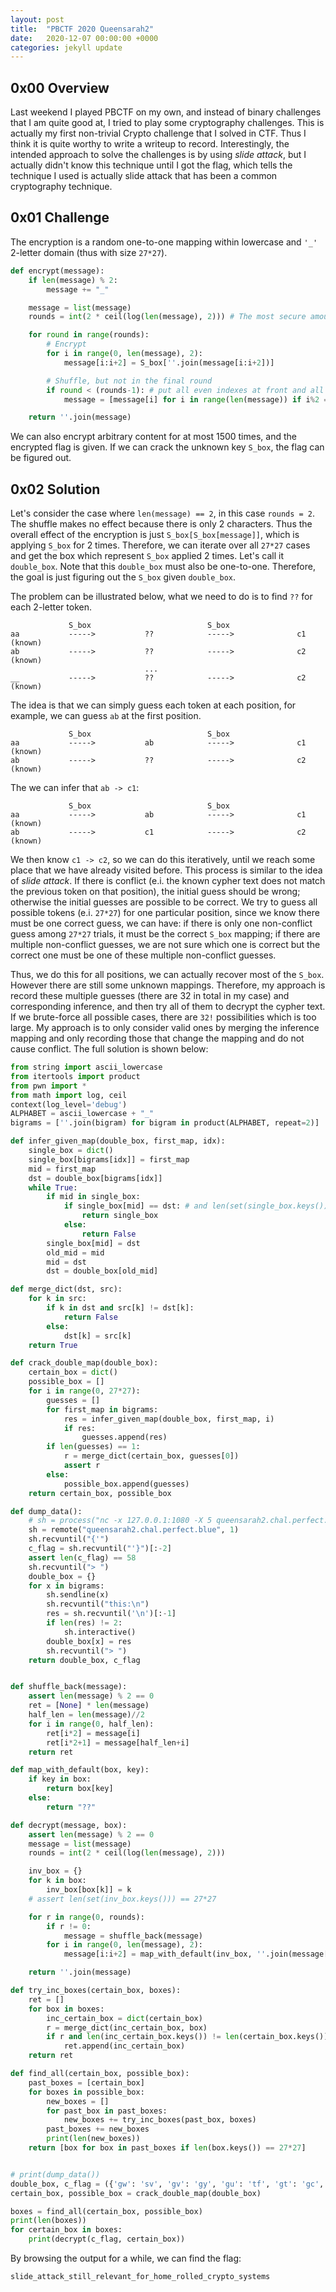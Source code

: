 ```yaml
---
layout: post
title:  "PBCTF 2020 Queensarah2"
date:   2020-12-07 00:00:00 +0000
categories: jekyll update
---
```


## 0x00 Overview

Last weekend I played PBCTF on my own, and instead of binary challenges that I am quite good at, I tried to play some cryptography challenges. This is actually my first non-trivial Crypto challenge that I solved in CTF. Thus I think it is quite worthy to write a writeup to record. Interestingly, the intended approach to solve the challenges is by using *slide attack*, but I actually didn't know this technique until I got the flag, which tells the technique I used is actually slide attack that has been a common cryptography technique.

## 0x01 Challenge

The encryption is a random one-to-one mapping within lowercase and `'_'` 2-letter domain (thus with size `27*27`). 

```python
def encrypt(message):
    if len(message) % 2:
        message += "_"

    message = list(message)
    rounds = int(2 * ceil(log(len(message), 2))) # The most secure amount of rounds

    for round in range(rounds):
        # Encrypt
        for i in range(0, len(message), 2):
            message[i:i+2] = S_box[''.join(message[i:i+2])]

        # Shuffle, but not in the final round
        if round < (rounds-1): # put all even indexes at front and all odd ones at end
            message = [message[i] for i in range(len(message)) if i%2 == 0] + [message[i] for i in range(len(message)) if i%2 == 1]

    return ''.join(message)
```

We can also encrypt arbitrary content for at most 1500 times, and the encrypted flag is given. If we can crack the unknown key `S_box`, the flag can be figured out.

## 0x02 Solution

Let's consider the case where `len(message) == 2`, in this case `rounds = 2`. The shuffle makes no effect because there is only 2 characters. Thus the overall effect of the encryption is just `S_box[S_box[message]]`, which is applying `S_box` for 2 times. Therefore, we can iterate over all `27*27` cases and get the box which represent `S_box` applied 2 times. Let's call it `double_box`. Note that this `double_box` must also be one-to-one. Therefore, the goal is just figuring out the `S_box` given `double_box`.

The problem can be illustrated below, what we need to do is to find `??` for each 2-letter token.

```
             S_box                          S_box
aa           ----->           ??            ----->              c1 (known)
ab           ----->           ??            ----->              c2 (known)
                              ...
__           ----->           ??            ----->              c2 (known)
```

The idea is that we can simply guess each token at each position, for example, we can guess `ab` at the first position.

```
             S_box                          S_box
aa           ----->           ab            ----->              c1 (known)
ab           ----->           ??            ----->              c2 (known)
```

The we can infer that `ab -> c1`:

```
             S_box                          S_box
aa           ----->           ab            ----->              c1 (known)
ab           ----->           c1            ----->              c2 (known)
```

We then know `c1 -> c2`, so we can do this iteratively, until we reach some place that we have already visited before. This process is similar to the idea of *slide attack*. If there is conflict (e.i. the known cypher text does not match the previous token on that position), the initial guess should be wrong; otherwise the initial guesses are possible to be correct. We try to guess all possible tokens (e.i. `27*27`) for one particular position, since we know there must be one correct guess, we can have: if there is only one non-conflict guess among `27*27` trials, it must be the correct `S_box` mapping; if there are multiple non-conflict guesses, we are not sure which one is correct but the correct one must be one of these multiple non-conflict guesses.

Thus, we do this for all positions, we can actually recover most of the `S_box`. However there are still some unknown mappings. Therefore, my approach is record these multiple guesses (there are 32 in total in my case) and corresponding inference, and then try all of them to decrypt the cypher text. If we brute-force all possible cases, there are `32!` possibilities which is too large. My approach is to only consider valid ones by merging the inference mapping and only recording those that change the mapping and do not cause conflict. The full solution is shown below:

```python
from string import ascii_lowercase
from itertools import product
from pwn import *
from math import log, ceil
context(log_level='debug')
ALPHABET = ascii_lowercase + "_"
bigrams = [''.join(bigram) for bigram in product(ALPHABET, repeat=2)]

def infer_given_map(double_box, first_map, idx):
	single_box = dict()
	single_box[bigrams[idx]] = first_map
	mid = first_map
	dst = double_box[bigrams[idx]]
	while True:
		if mid in single_box:
			if single_box[mid] == dst: # and len(set(single_box.keys())) == 27*27:
				return single_box
			else:
				return False
		single_box[mid] = dst
		old_mid = mid
		mid = dst
		dst = double_box[old_mid]

def merge_dict(dst, src):
	for k in src:
		if k in dst and src[k] != dst[k]:
			return False
		else:
			dst[k] = src[k]
	return True

def crack_double_map(double_box):
	certain_box = dict()
	possible_box = []
	for i in range(0, 27*27):
		guesses = []
		for first_map in bigrams:
			res = infer_given_map(double_box, first_map, i)
			if res:
				guesses.append(res)
		if len(guesses) == 1:
			r = merge_dict(certain_box, guesses[0])
			assert r
		else:
			possible_box.append(guesses)
	return certain_box, possible_box

def dump_data():
	# sh = process("nc -x 127.0.0.1:1080 -X 5 queensarah2.chal.perfect.blue 1".split(' '))
	sh = remote("queensarah2.chal.perfect.blue", 1)
	sh.recvuntil("{'")
	c_flag = sh.recvuntil("'}")[:-2]
	assert len(c_flag) == 58
	sh.recvuntil("> ")
	double_box = {}
	for x in bigrams:
		sh.sendline(x)
		sh.recvuntil("this:\n")
		res = sh.recvuntil('\n')[:-1]
		if len(res) != 2:
			sh.interactive()
		double_box[x] = res
		sh.recvuntil("> ")
	return double_box, c_flag


def shuffle_back(message):
	assert len(message) % 2 == 0
	ret = [None] * len(message)
	half_len = len(message)//2
	for i in range(0, half_len):
		ret[i*2] = message[i]
		ret[i*2+1] = message[half_len+i]
	return ret

def map_with_default(box, key):
	if key in box:
		return box[key]
	else:
		return "??"

def decrypt(message, box):
	assert len(message) % 2 == 0
	message = list(message)
	rounds = int(2 * ceil(log(len(message), 2)))

	inv_box = {}
	for k in box:
		inv_box[box[k]] = k
	# assert len(set(inv_box.keys())) == 27*27

	for r in range(0, rounds):
		if r != 0:
			message = shuffle_back(message)
		for i in range(0, len(message), 2):
			message[i:i+2] = map_with_default(inv_box, ''.join(message[i:i+2]))

	return ''.join(message)

def try_inc_boxes(certain_box, boxes):
	ret = []
	for box in boxes:
		inc_certain_box = dict(certain_box)
		r = merge_dict(inc_certain_box, box)
		if r and len(inc_certain_box.keys()) != len(certain_box.keys()):
			ret.append(inc_certain_box)
	return ret

def find_all(certain_box, possible_box):
	past_boxes = [certain_box]
	for boxes in possible_box:
		new_boxes = []
		for past_box in past_boxes:
			new_boxes += try_inc_boxes(past_box, boxes)
		past_boxes += new_boxes
		print(len(new_boxes))
	return [box for box in past_boxes if len(box.keys()) == 27*27]


# print(dump_data())
double_box, c_flag = ({'gw': 'sv', 'gv': 'gy', 'gu': 'tf', 'gt': 'gc', 'gs': 'nr', 'gr': 'wq', 'gq': 'mq', 'gp': 'qe', 'gz': '_k', 'gy': 'cf', 'gx': 'at', 'gg': 'cn', 'gf': 'og', 'ge': 'vj', 'gd': 'md', 'gc': 'fa', 'gb': 'uj', 'ga': 'ds', 'go': 'fe', 'gn': 'xk', 'gm': 'bz', 'gl': 'wg', 'gk': 'cx', 'gj': 'c_', 'gi': 'fw', 'gh': 'aw', 'tz': 'to', 'tx': 'da', 'ty': 'xj', 'g_': 'bs', 'tw': 'tt', 'tt': 'en', 'tu': 'fr', 'tr': 'pu', 'rf': 'gb', 'tp': 'lw', 'tq': 'lb', 'tn': 'iw', 'to': 'bd', 'tl': 'io', 'tm': 'jr', 'tj': 'nt', 'tk': 'fh', 'th': 'ce', 'ti': 'ab', 'tf': 'eg', 'tg': 'qh', 'td': 'ba', 'te': 'mc', 'tb': 'wi', 'tc': 'wk', 'ta': 'zt', 'vu': 'zm', 'zl': 'ou', 'zm': 'im', 'zn': 'fz', 'zo': 'qt', 'zh': 'cz', 'zi': 'xl', 'zj': 'zi', 'zk': 'hu', 'zd': 'lv', 'ze': '_c', 'zf': 'xy', 'zg': 'dz', 'za': 'ka', 'zb': 'pd', 'zc': 'rw', 'zx': 'vi', 'zy': 'tw', 'zz': 'bi', 'zt': 'ac', 'zu': 'jl', 'zv': 'ec', 'zw': 'ub', 'zp': 'hh', 'zq': 'wf', 'zr': 'rg', 'zs': 'de', 't_': 'bg', 'z_': 'sa', 'o_': 'jm', 'tv': 'jp', 'wl': 'zu', 'va': 'mn', 'ts': 'om', 'vc': 'pl', 'wk': 'b_', 'vh': 'oz', 'wj': 'kl', 'vi': 'ii', 'vj': 'j_', 'vk': 'bj', 'vl': 'mi', 'vm': 'bw', 'wi': 'vl', 'vn': 'zf', 'm_': 'yc', 'vo': 'ew', 'me': 'tj', 'md': 'qn', 'mg': 'ho', 'mf': '_p', 'ma': 'kh', 'mc': 'qa', 'mb': 'kf', 'mm': 'ix', 'ml': 'zz', 'mo': 'ij', 'mn': 'ye', 'mi': 'ap', 'mh': 'xb', 'mk': 'oo', 'mj': 'be', 'mu': 'ms', 'mt': 'yl', 'mw': 'pq', 'mv': 'es', 'mq': 'xr', 'mp': 'dr', 'ms': 'px', 'mr': 'lk', 'vt': 'mk', 'my': 'xp', 'mx': 'vu', 'mz': 'bu', 'vv': 'xz', 'vw': 'gj', 'vx': 'sb', 'vz': 'jv', 'fp': 'bn', 'fq': 'vh', 'fr': 'fq', 'fs': 'pm', 'ft': 'je', 'fu': 'hn', 'fv': 'le', 'fw': 'vr', 'fx': 'ut', 'fy': 'ma', 'fz': 'za', 'fa': 'fg', 'fb': 'uv', 'fc': 'bh', 'fd': 'k_', 'fe': 'jc', 'ff': 'oe', 'fg': 'is', 'fh': 'ic', 'fi': '_i', 'fj': 'ag', 'fk': 'dd', 'fl': 'gx', 'fm': 'oj', 'fn': 'li', 'fo': 'mt', 'sz': '_g', 'sy': 'dy', 'ot': 'ls', 'ss': 'nq', 'sr': 'kz', 'sq': 're', 'sp': 'zk', 'sw': 'xc', 'sv': 'nb', 'su': 'vv', 'f_': 'ok', 'sk': 'tg', 'sj': 'xt', 'si': 'd_', 'sh': 'jy', 'so': 'ck', 'sn': 'du', 'sm': 'ct', 'sl': 'ax', 'sc': 'oc', 'sb': 'ob', 'sa': 'ip', 'sg': 'eb', 'sf': 's_', 'se': 'iq', 'sd': 'pj', '__': 'yh', 'l_': 'ua', 'lf': 'jb', 'lg': 'cd', 'ld': 'ws', 'le': 'l_', 'lb': 'uh', 'lc': 'dk', '_y': 'bf', 'la': 'qr', 'ln': 'ez', 'lo': 'vy', 'll': 'ph', 'lm': 'si', 'lj': 'os', 'lk': 'qs', 'lh': 'ne', 'li': 'jq', 'lv': 'xu', 'lw': 'st', 'lt': 'ti', 'lu': 'qx', 'lr': 'qm', 'ls': 'kj', 'lp': 'xf', 'lq': 'vq', '_g': 'nh', '_f': 'eu', '_e': 'cg', '_d': 'sx', 'lz': 'an', '_b': 'au', 'lx': 'np', 'ly': 'ux', 'wq': 'wv', 'yh': 'ai', 'yk': 'ug', 'yj': 'qj', 'ym': 'co', 'yl': 'ay', 'yo': 'sj', 'yn': 'hs', 'ya': 'zh', 'yc': 'pr', 'yb': 'mr', 'ye': 'pc', 'yd': 'pn', 'yg': 'vm', 'yf': 'ad', 'yy': 'ro', 'yx': '_h', 'yz': 'mw', 'yq': 'lx', 'yp': 'xw', 'ys': 'i_', 'yr': 'ny', 'yu': 'hp', 'yt': 'mb', 'yw': 'xv', 'yv': 'dv', 'y_': 'kq', 'em': 'tu', 'el': 'vd', 'eo': 'ft', 'en': 'ga', 'ei': 'no', 'eh': 'ig', 'ek': '_y', 'ej': 'ie', 'ee': 'ej', 'ed': '_d', 'eg': 'um', 'ef': 'by', 'ea': 'bb', 'ec': 'te', 'eb': 'jf', 'ey': 'yw', 'ex': 'il', 'ez': 'jx', 'eu': 'jd', 'et': 'gt', 'ew': 'pp', 'ev': 'rv', 'eq': 'rr', 'ep': 'fs', 'es': 'yn', 'er': 'oa', 'rt': 'rc', 'ru': 'sn', 'rv': 'ff', 'rw': 'hl', 'rp': 'ek', 'rq': 'ei', 'rr': 'zd', 'rs': 'nf', 'rx': '_e', 'ry': 'qc', 'rz': 'of', 'rd': 'ha', 're': 'lt', 'e_': 'lz', 'rg': 'fy', 'ra': 'sr', 'rb': 'me', 'rc': 'lm', 'rl': 'jg', 'rm': 'cb', 'rn': 'gl', 'ro': 'ex', 'rh': 'hw', 'ri': 'ib', 'rj': 'km', 'rk': 'gn', '_t': 'fv', 'n_': 'ur', 'xj': 'oy', 'xk': 'xm', 'xh': 'tm', 'xi': 'q_', 'xn': 'ey', 'xo': 'ss', 'xl': 'bc', 'xm': 'yf', 'xb': 'ym', 'xc': 'pt', 'xa': 'az', 'xf': 'cs', 'xg': 'vs', 'xd': 'hm', 'xe': 'uu', 'xz': 'qq', 'xx': 'zo', 'xy': 'yu', 'xr': 'ps', 'xs': 'cw', 'xp': 'rh', 'xq': 'dl', 'xv': 'h_', 'xw': 'x_', 'xt': 'ol', 'xu': '_q', 'wy': 'ww', 'x_': 'th', 'wh': 'my', 'wx': 'tc', 'sx': 'ed', '_s': 'tb', 'u_': 'ov', 'st': 'df', 'k_': 'xe', 'kc': 'dg', 'kb': 'uk', 'ka': 'yx', 'kg': 'dw', 'kf': 'tr', 'ke': 'bt', 'kd': 'zy', 'kk': 'qg', 'kj': 'bk', 'ki': 'ze', 'kh': 'pa', 'ko': 'pv', 'kn': 'gz', 'km': 'ql', 'kl': 'eq', 'ks': 'fp', 'kr': 'jo', 'kq': 'uo', 'kp': 'zj', 'kw': 'mh', 'kv': 'dp', 'ku': 'wa', 'kt': 'jn', 'kz': 'mg', 'ky': 'wl', 'kx': 'kd', 'dn': 'fc', 'do': 'uc', 'dl': 'tn', 'dm': 'pw', 'dj': 'wu', 'dk': 'va', 'dh': 'di', 'di': 'nn', 'df': 'cr', 'dg': 'ra', 'dd': 'ui', 'de': 'v_', 'db': 'ev', 'dc': 'kx', 'q_': 'sy', 'da': 'kn', 'dz': 'ts', 'dx': 'fo', 'dy': 'lr', 'dv': 'ku', 'dw': 'xg', 'dt': 'ht', 'du': '_t', 'dr': 'pe', 'ds': 'dn', 'dp': 'gg', 'dq': 'up', 'qq': '_w', 'qp': 'nv', 'qs': 'lc', 'qr': 'nd', 'qu': 'xq', 'qt': 'hj', 'qw': 'fu', 'qv': 'jw', 'qy': '__', 'qx': 'p_', 'qz': 'kv', '_z': 'fm', 'qa': 'yi', 'd_': 'la', 'qc': 'mx', 'qb': 'ot', 'qe': 'ue', 'qd': 'dq', 'qg': 'y_', 'qf': 'kk', 'qi': 'xh', 'qh': '_l', 'qk': 'rz', 'qj': 'ud', 'qm': 'ju', 'ql': 'ta', 'qo': 'zg', 'qn': 'qp', 'wc': 'f_', 'wb': 'ky', 'wa': 'wh', 'wo': 'vb', 'wn': 'ih', 'wm': '_s', 'wg': 'jk', 'wf': 'z_', 'we': 'nc', 'wd': 'wr', 'jx': 'ki', 'jy': 'py', 'jz': 'vk', 'jt': 'sc', 'ju': 'wy', 'jv': 'nx', 'jw': 'hi', 'jp': 'nm', 'jq': 'qk', 'jr': 'tl', 'js': 'bp', 'jl': 'in', 'jm': 'rs', 'jn': 'mm', 'jo': 'or', 'jh': 'xa', 'ji': 'pb', 'jj': '_n', 'jk': 'sp', 'jd': 'wx', 'je': 'bv', 'jf': 'dj', 'jg': 'hx', 'ja': 'db', 'jb': 'lg', 'jc': '_u', 'ww': 'gs', 'j_': 'yk', 'wv': 'yg', '_x': 'qf', 'wu': 'fj', '_w': 'eo', 'wt': '_r', '_v': 'qo', 'w_': 'na', 'ws': 'gh', '_u': 'zw', 'wr': 'sm', 'ck': 'yv', 'cj': 'cy', 'ci': 'tk', 'ch': 'xi', 'co': '_j', 'cn': '_o', 'cm': 'gr', 'cl': 'cp', 'cc': 'gu', 'cb': 'po', 'ca': 'lo', 'wp': 'n_', 'cg': 'zn', 'cf': 'qd', 'ce': 'kg', 'cd': 'un', 'cz': 'wd', 'cy': 'hz', 'cx': 'qi', '_q': 'tz', 'cs': 'vg', 'cr': 'nu', 'cq': 'iu', 'cp': 'ji', 'cw': 'wp', 'cv': 'ry', 'cu': 'tq', 'ct': 'wn', 'pr': 'yo', 'ps': 'gp', 'pp': 'he', 'pq': 'td', 'pv': '_v', 'pw': 'xn', 'pt': '_x', 'pu': 'vw', 'pz': 'ea', 'px': 'jz', 'py': 'lj', '_m': 'pf', 'wz': 'e_', 'pb': 'cj', 'pc': 'cu', 'pa': 'el', 'c_': 'et', 'pg': 'mj', 'pd': 'vf', 'pe': 'qv', 'pj': 'm_', 'pk': 've', 'ph': 'gf', 'pi': 'vc', 'pn': 'ly', 'po': 'nk', 'pl': 'rp', 'pm': 'jh', '_i': 'aq', '_h': 'hy', 's_': 'sd', '_r': 'op', '_c': 'kc', '_a': 'rd', 'iy': 'mp', 'ix': 'pz', 'vb': 'qu', 'iz': 'dx', 'vd': 'zc', 've': 'uz', 'vf': 'ng', 'vg': 'sw', 'iq': 'uf', 'ip': 'eh', 'is': 't_', 'ir': 'ks', 'iu': 'fn', 'it': 'rj', 'iw': 'dc', 'iv': 'kp', 'ii': 'we', 'ih': 'gd', 'ik': 'lu', 'ij': 'oq', 'im': 'js', 'il': 'ko', 'io': 'yt', 'in': 'wb', 'ia': 'ah', 'vy': 'af', 'ic': 'cq', 'ib': 'xo', 'ie': 'ge', 'id': '_m', 'ig': 'rf', 'if': 'pk', 'i_': 'kw', 'r_': 'ja', '_o': 'it', 'v_': 'ia', 'yi': 'fl', '_n': 'dh', 'vr': 'ox', '_l': 'zq', '_k': 'gq', '_j': 'cm', 'p_': 'ys', 'nv': 'us', 'ux': 'w_', 'vs': 'aj', 'bd': 'a_', 'be': 'cl', 'bf': 'hv', 'bg': 'nw', 'ba': 'vx', 'bb': 'o_', 'bc': 'sf', 'bl': 'gv', 'bm': 'vp', 'bn': 'jj', 'bo': 'rt', 'bh': 'kb', 'bi': 'ln', 'bj': 'gm', 'bk': 'yy', 'bt': '_f', 'bu': 'go', 'bv': 'pg', 'bw': 'aa', 'bp': 'jt', 'bq': 'mf', 'br': 'as', 'bs': 'ul', 'bx': 'sk', 'by': 'ar', 'bz': 'od', 'oo': 'id', 'on': 'ru', 'om': 'bq', 'ol': 'cc', 'ok': 'bx', 'oj': 'gi', 'oi': 'rl', 'oh': 'ca', 'og': 'zl', 'of': 'fd', 'oe': 'dm', 'od': 'wt', 'oc': 'ty', 'ob': 'yq', 'oa': 'br', 'oz': 'ao', 'oy': 'xx', 'ox': 'bm', 'ow': 'qz', 'ov': 'so', 'ou': 'vo', 'b_': 'rm', 'os': 'hk', 'or': 'ae', 'oq': 'qb', 'op': 'av', 'pf': 'iy', 'hz': 'sq', 'hx': 'tv', 'hy': 'ak', 'hr': 'zx', 'hs': 'dt', 'hp': 'mz', 'hq': 'g_', 'hv': 'rq', 'hw': 'yz', 'ht': 'vn', 'hu': 'ir', 'hj': 'zp', 'hk': '_b', 'hh': 'wj', 'hi': 'sh', 'hn': 'wz', 'ho': 'mu', 'hl': 'yd', 'hm': 'xs', 'hb': 'gk', 'hc': 'kt', 'ha': 'ni', 'hf': 'lp', 'hg': 'xd', 'hd': 'nz', 'he': 'll', '_p': 'yj', 'uy': 'zs', 'h_': 'fx', 'uz': 'hb', 'uu': 'hc', 'ut': 'qy', 'uw': 'am', 'uv': 'tx', 'uq': 'uw', 'up': 'zr', 'us': 'zv', 'ur': 'ml', 'um': 'gw', 'ul': 'mv', 'uo': 'ya', 'un': 'hf', 'ui': 'hr', 'uh': 'tp', 'uk': 'ef', 'uj': 'hg', 'ue': 'qw', 'ud': 'em', 'ug': 'ci', 'uf': 'sg', 'ua': 'zb', 'uc': 'rb', 'ub': 'yr', 'aa': 'ri', 'ac': 'wc', 'ab': 'yp', 'ae': 'fb', 'ad': 'nj', 'ag': 'fk', 'af': 'pi', 'ai': 'if', 'ah': 'r_', 'ak': 'vt', 'aj': 'ee', 'am': 'rk', 'al': 'mo', 'ao': 'u_', 'an': 'ik', 'aq': 'ke', 'ap': 'wo', 'as': 'uy', 'ar': 'lq', 'au': 'hd', 'at': 'bl', 'aw': 'iz', 'av': 'fi', 'ay': 'su', 'ax': 'on', 'az': 'oh', 'nh': 'vz', 'ni': 'ch', 'nj': 'uq', 'nk': 'ep', 'nl': 'hq', 'nm': 'rx', 'nn': 'se', 'no': '_z', 'na': 'ow', 'nb': 'wm', 'nc': 'nl', 'nd': 'al', 'ne': 'kr', 'nf': '_a', 'ng': 'ld', 'nx': 'lf', 'ny': 'rn', 'nz': 'yb', 'np': 'er', 'nq': 'bo', 'nr': 'lh', 'ns': 'sz', 'nt': 'do', 'nu': 'iv', 'a_': 'cv', 'nw': 'ns', 'vp': 'sl', 'vq': 'oi'}, 'aeq_tywjfkhowelwbmzsfufvhykieccelbszgsfha_xhkdksaqcmfjd_qh')
certain_box, possible_box = crack_double_map(double_box)

boxes = find_all(certain_box, possible_box)
print(len(boxes))
for certain_box in boxes:
	print(decrypt(c_flag, certain_box))
```

By browsing the output for a while, we can find the flag: 

`slide_attack_still_relevant_for_home_rolled_crypto_systems`